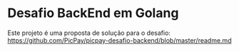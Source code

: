 # Desafio BackEnd em Golang

Este projeto é uma proposta de solução para o desafio: https://github.com/PicPay/picpay-desafio-backend/blob/master/readme.md

